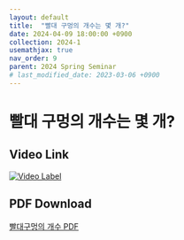 ```yaml
---
layout: default
title:  "빨대 구멍의 개수는 몇 개?"
date: 2024-04-09 18:00:00 +0900
collection: 2024-1
usemathjax: true
nav_order: 9
parent: 2024 Spring Seminar
# last_modified_date: 2023-03-06 +0900
---
```

# 빨대 구멍의 개수는 몇 개?
<!-- ## <center> Abstract </center>
Francis Guthrie claimed in 1852 the four color problem. We
proof two essential lemmas and then solve six color problem. We expand
the proof of six color problem into five, four color problem. Kempe
published this proof in 1879. However the flaw was discovered in 1890
by Heawood. Although flawed, Kempe’s idea was used as one of a basic
tool. -->
## Video Link

[![Video Label](https://img.youtube.com/vi/45cGYRexW0k/hqdefault.jpg)](https://youtu.be/45cGYRexW0k)

## PDF Download

<a target='_blank' href='../2024-1/2024-1_download/straw.pdf'>빨대구멍의 개수 PDF</a>
